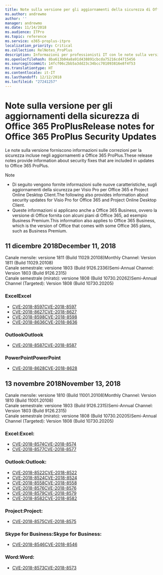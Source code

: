 ```yaml
---
title: Note sulla versione per gli aggiornamenti della sicurezza di Office 365 ProPlus
ms.author: andrewmo
author: ''
manager: andrewmo
ms.date: 11/14/2018
ms.audience: ITPro
ms.topic: reference
ms.service: o365-proplus-itpro
localization_priority: Critical
ms.collection: RelNotes_ProPlus
description: Informazioni per professionisti IT con le note sulla versione gli aggiornamenti della sicurezza di Office 365 ProPlus
ms.openlocfilehash: 8ba613b04a8a91d438891cbcda75216cd4715456
ms.sourcegitcommit: 14fcf06c2bb5a3dd23c34bcc701093816e8f4f53
ms.translationtype: HT
ms.contentlocale: it-IT
ms.lasthandoff: 12/12/2018
ms.locfileid: "27241257"
---
```

# <a name="release-notes-for-office-365-proplus-security-updates"></a><span data-ttu-id="b7860-103">Note sulla versione per gli aggiornamenti della sicurezza di Office 365 ProPlus</span><span class="sxs-lookup"><span data-stu-id="b7860-103">Release notes for Office 365 ProPlus Security Updates</span></span>

<span data-ttu-id="b7860-104">Le note sulla versione forniscono informazioni sulle correzioni per la sicurezza incluse negli aggiornamenti a Office 365 ProPlus.</span><span class="sxs-lookup"><span data-stu-id="b7860-104">These release notes provide information about security fixes that are included in updates to Office 365 ProPlus.</span></span>
 
> [!NOTE]
> - <span data-ttu-id="b7860-105">Di seguito vengono fornite informazioni sulle nuove caratteristiche, sugli aggiornamenti della sicurezza per Visio Pro per Office 365 e Project Online Desktop Client.</span><span class="sxs-lookup"><span data-stu-id="b7860-105">The following also provides information about security updates for Visio Pro for Office 365 and Project Online Desktop Client.</span></span>
> - <span data-ttu-id="b7860-106">Queste informazioni si applicano anche a Office 365 Business, ovvero la versione di Office fornita con alcuni piani di Office 365, ad esempio Business Premium.</span><span class="sxs-lookup"><span data-stu-id="b7860-106">This information also applies to Office 365 Business, which is the version of Office that comes with some Office 365 plans, such as Business Premium.</span></span>
## <a name="december-11-2018"></a><span data-ttu-id="b7860-107">11 dicembre 2018</span><span class="sxs-lookup"><span data-stu-id="b7860-107">December 11, 2018</span></span>
<span data-ttu-id="b7860-108">Canale mensile: versione 1811 (Build 11029.20108)</span><span class="sxs-lookup"><span data-stu-id="b7860-108">Monthly Channel: Version 1811 (Build 11029.20108)</span></span>  
<span data-ttu-id="b7860-109">Canale semestrale: versione 1803 (Build 9126.2336)</span><span class="sxs-lookup"><span data-stu-id="b7860-109">Semi-Annual Channel: Version 1803 (Build 9126.2315)</span></span>  
<span data-ttu-id="b7860-110">Canale semestrale (mirato): versione 1808 (Build 10730.20262)</span><span class="sxs-lookup"><span data-stu-id="b7860-110">Semi-Annual Channel (Targeted): Version 1808 (Build 10730.20205)</span></span>  

### <a name="excel"></a><span data-ttu-id="b7860-111">Excel</span><span class="sxs-lookup"><span data-stu-id="b7860-111">Excel</span></span>

-   [<span data-ttu-id="b7860-112">CVE-2018-8597</span><span class="sxs-lookup"><span data-stu-id="b7860-112">CVE-2018-8597</span></span>](https://portal.msrc.microsoft.com/it-IT/security-guidance/advisory/CVE-2018-8597)
-   [<span data-ttu-id="b7860-113">CVE-2018-8627</span><span class="sxs-lookup"><span data-stu-id="b7860-113">CVE-2018-8627</span></span>](https://portal.msrc.microsoft.com/it-IT/security-guidance/advisory/CVE-2018-8627)
-   [<span data-ttu-id="b7860-114">CVE-2018-8598</span><span class="sxs-lookup"><span data-stu-id="b7860-114">CVE-2018-8598</span></span>](https://portal.msrc.microsoft.com/it-IT/security-guidance/advisory/CVE-2018-8598)
-   [<span data-ttu-id="b7860-115">CVE-2018-8636</span><span class="sxs-lookup"><span data-stu-id="b7860-115">CVE-2018-8636</span></span>](https://portal.msrc.microsoft.com/it-IT/security-guidance/advisory/CVE-2018-8636)

### <a name="outlook"></a><span data-ttu-id="b7860-116">Outlook</span><span class="sxs-lookup"><span data-stu-id="b7860-116">Outlook</span></span>

-   [<span data-ttu-id="b7860-117">CVE-2018-8587</span><span class="sxs-lookup"><span data-stu-id="b7860-117">CVE-2018-8587</span></span>](https://portal.msrc.microsoft.com/it-IT/security-guidance/advisory/CVE-2018-8587)

### <a name="powerpoint"></a><span data-ttu-id="b7860-118">PowerPoint</span><span class="sxs-lookup"><span data-stu-id="b7860-118">PowerPoint</span></span>

-   [<span data-ttu-id="b7860-119">CVE-2018-8628</span><span class="sxs-lookup"><span data-stu-id="b7860-119">CVE-2018-8628</span></span>](https://portal.msrc.microsoft.com/it-IT/security-guidance/advisory/CVE-2018-8628)

## <a name="november-13-2018"></a><span data-ttu-id="b7860-120">13 novembre 2018</span><span class="sxs-lookup"><span data-stu-id="b7860-120">November 13, 2018</span></span>
<span data-ttu-id="b7860-121">Canale mensile: versione 1810 (Build 11001.20108)</span><span class="sxs-lookup"><span data-stu-id="b7860-121">Monthly Channel: Version 1810 (Build 11001.20108)</span></span>  
<span data-ttu-id="b7860-122">Canale semestrale: versione 1803 (Build 9126.2315)</span><span class="sxs-lookup"><span data-stu-id="b7860-122">Semi-Annual Channel: Version 1803 (Build 9126.2315)</span></span>  
<span data-ttu-id="b7860-123">Canale semestrale (mirato): versione 1808 (Build 10730.20205)</span><span class="sxs-lookup"><span data-stu-id="b7860-123">Semi-Annual Channel (Targeted): Version 1808 (Build 10730.20205)</span></span>  

### <a name="excel"></a><span data-ttu-id="b7860-124">Excel:</span><span class="sxs-lookup"><span data-stu-id="b7860-124">Excel:</span></span>

-   [<span data-ttu-id="b7860-125">CVE-2018-8574</span><span class="sxs-lookup"><span data-stu-id="b7860-125">CVE-2018-8574</span></span>](https://portal.msrc.microsoft.com/it-IT/security-guidance/advisory/CVE-2018-8574)
-   [<span data-ttu-id="b7860-126">CVE-2018-8577</span><span class="sxs-lookup"><span data-stu-id="b7860-126">CVE-2018-8577</span></span>](https://portal.msrc.microsoft.com/it-IT/security-guidance/advisory/CVE-2018-8577)

### <a name="outlook"></a><span data-ttu-id="b7860-127">Outlook:</span><span class="sxs-lookup"><span data-stu-id="b7860-127">Outlook:</span></span>

-   [<span data-ttu-id="b7860-128">CVE-2018-8522</span><span class="sxs-lookup"><span data-stu-id="b7860-128">CVE-2018-8522</span></span>](https://portal.msrc.microsoft.com/it-IT/security-guidance/advisory/CVE-2018-8522)
-   [<span data-ttu-id="b7860-129">CVE-2018-8524</span><span class="sxs-lookup"><span data-stu-id="b7860-129">CVE-2018-8524</span></span>](https://portal.msrc.microsoft.com/it-IT/security-guidance/advisory/CVE-2018-8524)
-   [<span data-ttu-id="b7860-130">CVE-2018-8558</span><span class="sxs-lookup"><span data-stu-id="b7860-130">CVE-2018-8558</span></span>](https://portal.msrc.microsoft.com/it-IT/security-guidance/advisory/CVE-2018-8558)
-   [<span data-ttu-id="b7860-131">CVE-2018-8576</span><span class="sxs-lookup"><span data-stu-id="b7860-131">CVE-2018-8576</span></span>](https://portal.msrc.microsoft.com/it-IT/security-guidance/advisory/CVE-2018-8576)
-   [<span data-ttu-id="b7860-132">CVE-2018-8579</span><span class="sxs-lookup"><span data-stu-id="b7860-132">CVE-2018-8579</span></span>](https://portal.msrc.microsoft.com/it-IT/security-guidance/advisory/CVE-2018-8579)
-   [<span data-ttu-id="b7860-133">CVE-2018-8582</span><span class="sxs-lookup"><span data-stu-id="b7860-133">CVE-2018-8582</span></span>](https://portal.msrc.microsoft.com/it-IT/security-guidance/advisory/CVE-2018-8582)

### <a name="project"></a><span data-ttu-id="b7860-134">Project:</span><span class="sxs-lookup"><span data-stu-id="b7860-134">Project:</span></span>

-   [<span data-ttu-id="b7860-135">CVE-2018-8575</span><span class="sxs-lookup"><span data-stu-id="b7860-135">CVE-2018-8575</span></span>](https://portal.msrc.microsoft.com/it-IT/security-guidance/advisory/CVE-2018-8575)

### <a name="skype-for-business"></a><span data-ttu-id="b7860-136">Skype for Business:</span><span class="sxs-lookup"><span data-stu-id="b7860-136">Skype for Business:</span></span>

-   [<span data-ttu-id="b7860-137">CVE-2018-8546</span><span class="sxs-lookup"><span data-stu-id="b7860-137">CVE-2018-8546</span></span>](https://portal.msrc.microsoft.com/it-IT/security-guidance/advisory/CVE-2018-8546)

### <a name="word"></a><span data-ttu-id="b7860-138">Word:</span><span class="sxs-lookup"><span data-stu-id="b7860-138">Word:</span></span>

-   [<span data-ttu-id="b7860-139">CVE-2018-8573</span><span class="sxs-lookup"><span data-stu-id="b7860-139">CVE-2018-8573</span></span>](https://portal.msrc.microsoft.com/it-IT/security-guidance/advisory/CVE-2018-8573)